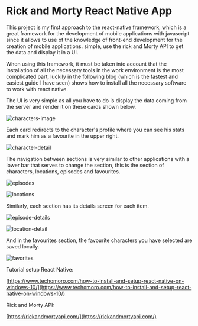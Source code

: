 # Rick and Morty React Native App

This project is my first approach to the react-native framework, which is a great framework for the development of mobile applications with javascript since it allows to use of the knowledge of front-end development for the creation of mobile applications. simple, use the rick and Morty API to get the data and display it in a UI.

When using this framework, it must be taken into account that the installation of all the necessary tools in the work environment is the most complicated part, luckily in the following blog (which is the fastest and easiest guide I have seen) shows how to install all the necessary software to work with react native.

The UI is very simple as all you have to do is display the data coming from the server and render it on these cards shown below.

![characters-image](https://daniel-carrete.vercel.app/images/projects_images/react_native_rick_and_morty/characters.png)

Each card redirects to the character's profile where you can see his stats and mark him as a favourite in the upper right.

![character-detail](https://daniel-carrete.vercel.app/images/projects_images/react_native_rick_and_morty/character-detail.png)

The navigation between sections is very similar to other applications with a lower bar that serves to change the section, this is the section of characters, locations, episodes and favourites.

![episodes](https://daniel-carrete.vercel.app/images/projects_images/react_native_rick_and_morty/episodes.png)

![locations](https://daniel-carrete.vercel.app/images/projects_images/react_native_rick_and_morty/locations.png)

Similarly, each section has its details screen for each item.

![episode-details](https://daniel-carrete.vercel.app/images/projects_images/react_native_rick_and_morty/episode-details.png)

![location-detail](https://daniel-carrete.vercel.app/images/projects_images/react_native_rick_and_morty/location-detail.png)

And in the favourites section, the favourite characters you have selected are saved locally.

![favorites](https://daniel-carrete.vercel.app/images/projects_images/react_native_rick_and_morty/favorites.png)

Tutorial setup React Native:

[https://www.techomoro.com/how-to-install-and-setup-react-native-on-windows-10/](https://www.techomoro.com/how-to-install-and-setup-react-native-on-windows-10/)

Rick and Morty API:

[https://rickandmortyapi.com/](https://rickandmortyapi.com/)
